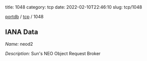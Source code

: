 title: 1048
category: tcp
date: 2022-02-10T22:46:10
slug: tcp/1048

[portdb](/) / [tcp](/category/tcp.html) / 1048


## IANA Data

_Name:_ neod2

_Description:_ Sun's NEO Object Request Broker


